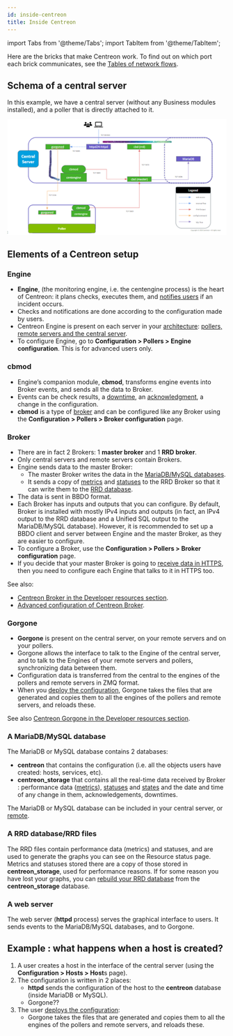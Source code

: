 ```yaml
---
id: inside-centreon
title: Inside Centreon
---
```

import Tabs from '@theme/Tabs';
import TabItem from '@theme/TabItem';

Here are the bricks that make Centreon work. To find out on which port each brick communicates, see the [Tables of network flows](https://docs.centreon.com/docs/installation/technical/#tables-of-network-flows).

## Schema of a central server

<Tabs groupId="sync">
<TabItem value="Central server with poller" label="Central server with poller">

In this example, we have a central server (without any Business modules installed), and a poller that is directly attached to it.

![image](../assets/installation/inside_central_poller.png)

</TabItem>
</Tabs>

## Elements of a Centreon setup

### Engine

* **Engine**, (the monitoring engine, i.e. the centengine process) is the heart of Centreon: it plans checks, executes them, and [notifies users](../alerts-notifications/notif-concept.md) if an incident occurs.
* Checks and notifications are done according to the configuration made by users.
* Centreon Engine is present on each server in your [architecture](../installation/architectures.md): [pollers, remote servers and the central server](../getting-started/platform.md).
* To configure Engine, go to **Configuration > Pollers > Engine configuration**. This is for advanced users only.

### cbmod

* Engine’s companion module, **cbmod**, transforms engine events into Broker events, and sends all the data to Broker.
* Events can be check results, a [downtime](../alerts-notifications/downtimes.md), an [acknowledgment](../alerts-notifications/acknowledge.md), a change in the configuration.
* **cbmod** is a type of [broker](#broker) and can be configured like any Broker using the **Configuration > Pollers > Broker configuration** page.

### Broker

* There are in fact 2 Brokers: 1 **master broker** and 1 **RRD broker**.
* Only central servers and remote servers contain Brokers.
* Engine sends data to the master Broker:
   * The master Broker writes the data in the [MariaDB/MySQL databases](#a-mariadbmysql-database).
   * It sends a copy of [metrics](../monitoring/metrics.md) and [statuses](https://docs.centreon.com/docs/alerts-notifications/concepts.md) to the RRD Broker so that it can write them to the [RRD database](#a-rrd-databaserrd-files).
* The data is sent in BBDO format.
* Each Broker has inputs and outputs that you can configure. By default, Broker is installed with mostly IPv4 inputs and outputs (in fact, an IPv4 output to the RRD database and a Unified SQL output to the MariaDB/MySQL database). However, it is recommended to set up a BBDO client and server between Engine and the master Broker, as they are easier to configure.
* To configure a Broker, use the **Configuration > Pollers > Broker configuration** page.
* If you decide that your master Broker is going to [receive data in HTTPS](../monitoring-servers/advanced-configuration.md#centreon-broker-flow-authentication), then you need to configure each Engine that talks to it in HTTPS too.

See also:

* [Centreon Broker in the Developer resources section](../developer/developer-centreon-broker.md).
* [Advanced configuration of Centreon Broker](../monitoring/monitoring-servers/advanced-configuration.md#advanced-configuration-of-centreon-broker).

### Gorgone

* **Gorgone** is present on the central server, on your remote servers and on your pollers.
* Gorgone allows the interface to talk to the Engine of the central server, and to talk to the Engines of your remote servers and pollers, synchronizing data between them.
* Configuration data is transferred from the central to the engines of the pollers and remote servers in ZMQ format.
* When you [deploy the configuration](../monitoring/monitoring-servers/deploying-a-configuration.md), Gorgone takes the files that are generated and copies them to all the engines of the pollers and remote servers, and reloads these.

See also [Centreon Gorgone in the Developer resources section](../developer/developer-centreon-gorgone.md).

### A MariaDB/MySQL database

The MariaDB or MySQL database contains 2 databases:

   * **centreon** that contains the configuration (i.e. all the objects users have created: hosts, services, etc).
   * **centreon_storage** that contains all the real-time data received by Broker : performance data ([metrics](../monitoring/metrics.md)), [statuses](https://docs.centreon.com/docs/alerts-notifications/concepts.md) and [states](https://docs.centreon.com/docs/alerts-notifications/concepts.md#states) and the date and time of any change in them, acknowledgements, downtimes.

The MariaDB or MySQL database can be included in your central server, or [remote](../installation/architectures.md#architecture-with-remote-dbms).

### A RRD database/RRD files

The RRD files contain performance data (metrics) and statuses, and are used to generate the graphs you can see on the Resource status page.
Metrics and statuses stored there are a copy of those stored in **centreon_storage**, used for performance reasons. If for some reason you have lost your graphs, you can [rebuild your RRD database](../administration/backup.md#graphs-rebuild) from the **centreon_storage** database.

### A web server

The web server (**httpd** process) serves the graphical interface to users. It sends events to the MariaDB/MySQL databases, and to Gorgone.

## Example : what happens when a host is created?

1. A user creates a host in the interface of the central server (using the **Configuration > Hosts > Host**s page).
2. The configuration is written in 2 places:
   * **httpd** sends the configuration of the host to the **centreon** database (inside MariaDB or MySQL).
   * Gorgone??
3. The user [deploys the configuration](../monitoring/monitoring-servers/deploying-a-configuration.md):
   * Gorgone takes the files that are generated and copies them to all the engines of the pollers and remote servers, and reloads these.
